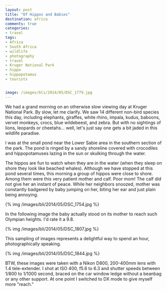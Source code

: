 ```yaml
---
layout: post
title: "Of Hippos and Babies"
destination: africa
comments: true
categories:
- travel
tags:
- Africa
- South Africa
- wildlife
- photography
- travel
- Kruger National Park
- hippo
- hippopotamus
- tourists


image: /images/bli/2014/05/DSC_1779.jpg
---
```


We had a grand morning on an otherwise slow viewing day at Kruger National Park. By slow, let me clarify. We saw 14 different non-bird species this day, including elephants, giraffes, white rhino, impala, kudus, baboons, vervet monkeys, crocs, blue wildebeest, and zebra. But with no sightings of lions, leopards or cheetahs... well, let's just say one gets a bit jaded in this wildlife paradise. 

<!--more-->

I was at the small pond near the Lower Sabie area in the southern section of the park. The pond is ringed by a sandy shoreline covered with crocodiles and hippopotamuses lazing in the sun or skulking through the water. 

The hippos are fun to watch when they are in the water (when they sleep on shore they look like beached whales). Although we have stopped at this pond several times, this morning a group of hippos were close to shore. Among them were this very patient mother and calf. Poor mom! The calf did not give her an instant of peace. While her neighbors snoozed, mother was constantly badgered by baby jumping on her, biting her ear and just plain being annoying.

{% img /images/bli/2014/05/DSC_1754.jpg %}

In the following image the baby actually stood on its mother to reach such Olympian heights. I'd rate it a 9.8. 

{% img /images/bli/2014/05/DSC_1807.jpg %}

This sampling of images represents a delightful way to spend an hour, photographically speaking. 

{% img /images/bli/2014/05/DSC_1844.jpg %}

BTW, these images were taken with a Nikon D800, 200-400mm lens with 1.4 tele-extender. I shot at ISO 400, f5.6 to 6.3 and shutter speeds between 1/800 to 1/1000 second, braced on the car window ledge without a beanbag or any other support. At one point I switched to DX mode to give myself more "reach." 